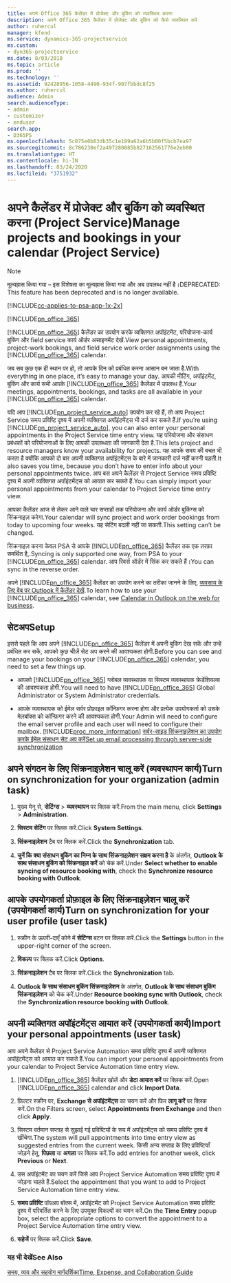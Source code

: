 ```yaml
---
title: अपने Office 365 कैलेंडर में प्रोजेक्ट और बुकिंग को व्यवस्थित करना
description: अपने Office 365 कैलेंडर में प्रोजेक्ट और बुकिंग को कैसे व्यवस्थित करें
author: ruhercul
manager: kfend
ms.service: dynamics-365-projectservice
ms.custom:
- dyn365-projectservice
ms.date: 8/03/2018
ms.topic: article
ms.prod: ''
ms.technology: ''
ms.assetid: 92428956-1058-4490-934f-907fbbdc8f25
ms.author: ruhercul
audience: Admin
search.audienceType:
- admin
- customizer
- enduser
search.app:
- D365PS
ms.openlocfilehash: 5c075e0b63db35c1e189a62a6b5b00f5bcb7ea97
ms.sourcegitcommit: 8c786230ef2a497280885b827162561776e2eb00
ms.translationtype: HT
ms.contentlocale: hi-IN
ms.lasthandoff: 03/24/2020
ms.locfileid: "3751932"
---
```

# <a name="manage-projects-and-bookings-in-your-calendar-project-service"></a><span data-ttu-id="f3254-103">अपने कैलेंडर में प्रोजेक्ट और बुकिंग को व्यवस्थित करना (Project Service)</span><span class="sxs-lookup"><span data-stu-id="f3254-103">Manage projects and bookings in your calendar (Project Service)</span></span>

> [!Note]
> <span data-ttu-id="f3254-104">मूल्यह्रास किया गया – इस विशेषता का मूल्यह्रास किया गया और अब उपलब्ध नहीं है।</span><span class="sxs-lookup"><span data-stu-id="f3254-104">DEPRECATED: This feature has been deprecated and is no longer available.</span></span>

[!INCLUDE[cc-applies-to-psa-app-1x-2x](../includes/cc-applies-to-psa-app-1x-2x.md)]

[!INCLUDE[pn_office_365](../includes/pn-office-365.md)] 

<span data-ttu-id="f3254-105">[!INCLUDE[pn_office_365](../includes/pn-office-365.md)] कैलेंडर का उपयोग करके व्यक्तिगत अपॉइंटमेंट, परियोजना-कार्य बुकिंग और field service कार्य ऑर्डर असाइनमेंट देखें.</span><span class="sxs-lookup"><span data-stu-id="f3254-105">View personal appointments, project-work bookings, and field service work order assignments using the [!INCLUDE[pn_office_365](../includes/pn-office-365.md)] calendar.</span></span>  
  
 <span data-ttu-id="f3254-106">जब सब कुछ एक ही स्थान पर हो, तो आपके दिन को प्रबंधित करना आसान बन जाता है.</span><span class="sxs-lookup"><span data-stu-id="f3254-106">With everything in one place, it’s easy to manage your day.</span></span> <span data-ttu-id="f3254-107">आपकी मीटिंग, अपॉइंटमेंट, बुकिंग और कार्य सभी आपके [!INCLUDE[pn_office_365](../includes/pn-office-365.md)] कैलेंडर में उपलब्ध हैं.</span><span class="sxs-lookup"><span data-stu-id="f3254-107">Your meetings, appointments, bookings, and tasks are all available in your [!INCLUDE[pn_office_365](../includes/pn-office-365.md)] calendar.</span></span>  
  
 <span data-ttu-id="f3254-108">यदि आप [!INCLUDE[pn_project_service_auto](../includes/pn-project-service-auto.md)] उपयोग कर रहे हैं, तो आप Project Service समय प्रविष्टि दृश्य में अपनी व्यक्तिगत अपॉइंटमेंट्स भी दर्ज कर सकते हैं.</span><span class="sxs-lookup"><span data-stu-id="f3254-108">If you’re using [!INCLUDE[pn_project_service_auto](../includes/pn-project-service-auto.md)], you can also enter your personal appointments in the Project Service time entry view.</span></span> <span data-ttu-id="f3254-109">यह परियोजना और संसाधन प्रबंधकों को परियोजनाओं के लिए आपकी उपलब्धता की जानकारी देता है.</span><span class="sxs-lookup"><span data-stu-id="f3254-109">This lets project and resource managers know your availability for projects.</span></span> <span data-ttu-id="f3254-110">यह आपके समय की बचत भी करता है क्योंकि आपको दो बार अपनी व्यक्तिगत अपॉइंटमेंट्स के बारे में जानकारी दर्ज नहीं करनी पड़ती.</span><span class="sxs-lookup"><span data-stu-id="f3254-110">It also saves you time, because you don’t have to enter info about your personal appointments twice.</span></span> <span data-ttu-id="f3254-111">आप बस अपने कैलेंडर से Project Service समय प्रविष्टि दृश्य में अपनी व्यक्तिगत अपॉइंटमेंट्स को आयात कर सकते हैं.</span><span class="sxs-lookup"><span data-stu-id="f3254-111">You can simply import your personal appointments from your calendar to Project Service time entry view.</span></span>  
  
 <span data-ttu-id="f3254-112">आपका कैलेंडर आज से लेकर आने वाले चार सप्ताहों तक परियोजना और कार्य ऑर्डर बुकिंग्स को सिंक्रनाइज़ करेगा.</span><span class="sxs-lookup"><span data-stu-id="f3254-112">Your calendar will sync project and work order bookings from today to upcoming four weeks.</span></span> <span data-ttu-id="f3254-113">यह सेटिंग बदली नहीं जा सकती.</span><span class="sxs-lookup"><span data-stu-id="f3254-113">This setting can’t be changed.</span></span>  
  
 <span data-ttu-id="f3254-114">सिंक्रनाइज़ करना केवल PSA से आपके [!INCLUDE[pn_office_365](../includes/pn-office-365.md)] कैलेंडर तक एक तरफ़ा समर्थित है,.</span><span class="sxs-lookup"><span data-stu-id="f3254-114">Syncing is only supported one way, from PSA to your [!INCLUDE[pn_office_365](../includes/pn-office-365.md)] calendar.</span></span> <span data-ttu-id="f3254-115">आप रिवर्स ऑर्डर में सिंक कर सकते हैं।</span><span class="sxs-lookup"><span data-stu-id="f3254-115">You can sync in the reverse order.</span></span> 
  
 <span data-ttu-id="f3254-116">अपने [!INCLUDE[pn_office_365](../includes/pn-office-365.md)] कैलेंडर का उपयोग करने का तरीका जानने के लिए, [व्‍यवसाय के लिए वेब पर Outlook में कैलेंडर देखें](https://support.office.com/article/Calendar-in-Outlook-on-the-web-for-business-5219c457-d1fe-4c2f-9032-1a816b88e936).</span><span class="sxs-lookup"><span data-stu-id="f3254-116">To learn how to use your [!INCLUDE[pn_office_365](../includes/pn-office-365.md)] calendar, see [Calendar in Outlook on the web for business](https://support.office.com/article/Calendar-in-Outlook-on-the-web-for-business-5219c457-d1fe-4c2f-9032-1a816b88e936).</span></span>  
  
## <a name="setup"></a><span data-ttu-id="f3254-117">सेटअप</span><span class="sxs-lookup"><span data-stu-id="f3254-117">Setup</span></span>  
 <span data-ttu-id="f3254-118">इससे पहले कि आप अपने [!INCLUDE[pn_office_365](../includes/pn-office-365.md)] कैलेंडर में अपनी बुकिंग देख सकें और उन्हें प्रबंधित कर सकें, आपको कुछ चीज़ें सेट अप करने की आवश्यकता होगी.</span><span class="sxs-lookup"><span data-stu-id="f3254-118">Before you can see and manage your bookings on your [!INCLUDE[pn_office_365](../includes/pn-office-365.md)] calendar, you need to set a few things up.</span></span>  
  
- <span data-ttu-id="f3254-119">आपको [!INCLUDE[pn_office_365](../includes/pn-office-365.md)] ग्‍लोबल व्यवस्थापक या सिस्टम व्यवस्थापक क्रेडेंशियल्स की आवश्यकता होगी.</span><span class="sxs-lookup"><span data-stu-id="f3254-119">You will need to have [!INCLUDE[pn_office_365](../includes/pn-office-365.md)] Global Administrator or System Administrator credentials.</span></span>  
  
- <span data-ttu-id="f3254-120">आपके व्यवस्थापक को ईमेल सर्वर प्रोफ़ाइल कॉन्फ़िगर करना होगा और प्रत्येक उपयोगकर्ता को उसके मेलबॉक्स को कॉन्फ़िगर करने की आवश्यकता होगी.</span><span class="sxs-lookup"><span data-stu-id="f3254-120">Your Admin will need to configure the email server profile and each user will need to configure their mailbox.</span></span> [!INCLUDE[proc_more_information](../includes/proc-more-information.md)] <span data-ttu-id="f3254-121">[सर्वर-साइड सिंक्रनाइज़ेशन का उपयोग करके ईमेल संसाधन सेट अप करें](../admin/set-up-server-side-synchronization-of-email-appointments-contacts-and-tasks.md)</span><span class="sxs-lookup"><span data-stu-id="f3254-121">[Set up email processing through server-side synchronization](../admin/set-up-server-side-synchronization-of-email-appointments-contacts-and-tasks.md)</span></span>  
  
## <a name="turn-on-synchronization-for-your-organization-admin-task"></a><span data-ttu-id="f3254-122">अपने संगठन के लिए सिंक्रनाइज़ेशन चालू करें (व्यवस्थापन कार्य)</span><span class="sxs-lookup"><span data-stu-id="f3254-122">Turn on synchronization for your organization (admin task)</span></span>  
  
1.  <span data-ttu-id="f3254-123">मुख्य मेनू से, **सेटिंग्‍स** > **व्यवस्थापन** पर क्लिक करें.</span><span class="sxs-lookup"><span data-stu-id="f3254-123">From the main menu, click **Settings** > **Administration**.</span></span>  
  
2.  <span data-ttu-id="f3254-124">**सिस्टम सेटिंग** पर क्लिक करें.</span><span class="sxs-lookup"><span data-stu-id="f3254-124">Click **System Settings**.</span></span>  
  
3.  <span data-ttu-id="f3254-125">**सिंक्रनाइज़ेशन** टैब पर क्लिक करें.</span><span class="sxs-lookup"><span data-stu-id="f3254-125">Click the **Synchronization** tab.</span></span>  
  
4.  <span data-ttu-id="f3254-126">**चुनें कि क्या संसाधन बुकिंग का निम्न के साथ सिंक्रनाइज़ेशन सक्षम करना है** के अंतर्गत, **Outlook के साथ संसाधन बुकिंग को सिंक्रनाइज़ करें** को चेक करें.</span><span class="sxs-lookup"><span data-stu-id="f3254-126">Under **Select whether to enable syncing of resource booking with**, check the **Synchronize resource booking with Outlook**.</span></span>  
  
## <a name="turn-on-synchronization-for-your-user-profile-user-task"></a><span data-ttu-id="f3254-127">आपके उपयोगकर्ता प्रोफ़ाइल के लिए सिंक्रनाइज़ेशन चालू करें (उपयोगकर्ता कार्य)</span><span class="sxs-lookup"><span data-stu-id="f3254-127">Turn on synchronization for your user profile (user task)</span></span>  
  
1.  <span data-ttu-id="f3254-128">स्क्रीन के ऊपरी-दाएँ कोने में **सेटिंग्स** बटन पर क्लिक करें.</span><span class="sxs-lookup"><span data-stu-id="f3254-128">Click the **Settings** button in the upper-right corner of the screen.</span></span>  
  
2.  <span data-ttu-id="f3254-129">**विकल्प** पर क्लिक करें.</span><span class="sxs-lookup"><span data-stu-id="f3254-129">Click **Options**.</span></span>  
  
3.  <span data-ttu-id="f3254-130">**सिंक्रनाइज़ेशन** टैब पर क्लिक करें.</span><span class="sxs-lookup"><span data-stu-id="f3254-130">Click the **Synchronization** tab.</span></span>  
  
4.  <span data-ttu-id="f3254-131">**Outlook के साथ संसाधन बुकिंग सिंक्रनाइज़ेशन** के अंतर्गत, **Outlook के साथ संसाधन बुकिंग सिंक्रनाइज़ेशन** को चेक करें.</span><span class="sxs-lookup"><span data-stu-id="f3254-131">Under **Resource booking sync with Outlook**, check the **Synchronization resource booking with Outlook**.</span></span>  
  
## <a name="import-your-personal-appointments-user-task"></a><span data-ttu-id="f3254-132">अपनी व्यक्तिगत अपॉइंटमेंट्स आयात करें (उपयोगकर्ता कार्य)</span><span class="sxs-lookup"><span data-stu-id="f3254-132">Import your personal appointments (user task)</span></span>  
 <span data-ttu-id="f3254-133">आप अपने कैलेंडर से Project Service Automation समय प्रविष्टि दृश्य में अपनी व्यक्तिगत अपॉइंटमेंट्स को आयात कर सकते हैं.</span><span class="sxs-lookup"><span data-stu-id="f3254-133">You can import your personal appointments from your calendar to Project Service Automation time entry view.</span></span>  
  
1. <span data-ttu-id="f3254-134">[!INCLUDE[pn_office_365](../includes/pn-office-365.md)] कैलेंडर खोलें और **डेटा आयात करें** पर क्लिक करें.</span><span class="sxs-lookup"><span data-stu-id="f3254-134">Open [!INCLUDE[pn_office_365](../includes/pn-office-365.md)] calendar and click **Import Data**.</span></span>  
  
2. <span data-ttu-id="f3254-135">फ़िल्टर स्क्रीन पर, **Exchange से अपॉइंटमेंट्स** का चयन करें और फिर **लागू करें** पर क्लिक करें.</span><span class="sxs-lookup"><span data-stu-id="f3254-135">On the Filters screen, select **Appointments from Exchange** and then click **Apply**.</span></span>  
  
3. <span data-ttu-id="f3254-136">सिस्टम वर्तमान सप्ताह से सुझाई गई प्रविष्टियों के रूप में अपॉइंटमेंट्स को समय प्रविष्टि दृश्य में खींचेगा.</span><span class="sxs-lookup"><span data-stu-id="f3254-136">The system will pull appointments into time entry view as suggested entries from the current week.</span></span> <span data-ttu-id="f3254-137">किसी अन्य सप्ताह के लिए प्रविष्टियाँ जोड़ने हेतु, **पिछला** या **अगला** पर क्लिक करें.</span><span class="sxs-lookup"><span data-stu-id="f3254-137">To add entries for another week, click **Previous** or **Next**.</span></span>  
  
4. <span data-ttu-id="f3254-138">उस अपॉइंटमेंट का चयन करें जिसे आप Project Service Automation समय प्रविष्टि दृश्य में जोड़ना चाहते हैं.</span><span class="sxs-lookup"><span data-stu-id="f3254-138">Select the appointment that you want to add to Project Service Automation time entry view.</span></span>  
  
5. <span data-ttu-id="f3254-139">**समय प्रविष्टि** पॉपअप बॉक्स में, अपॉइंटमेंट को Project Service Automation समय प्रविष्टि दृश्य में परिवर्तित करने के लिए उपयुक्त विकल्पों का चयन करें.</span><span class="sxs-lookup"><span data-stu-id="f3254-139">On the **Time Entry** popup box, select the appropriate options to convert the appointment to a Project Service Automation time entry view.</span></span>  
  
6. <span data-ttu-id="f3254-140">**सहेजें** पर क्लिक करें.</span><span class="sxs-lookup"><span data-stu-id="f3254-140">Click **Save**.</span></span>  
  
### <a name="see-also"></a><span data-ttu-id="f3254-141">यह भी देखें</span><span class="sxs-lookup"><span data-stu-id="f3254-141">See Also</span></span>  
 [<span data-ttu-id="f3254-142">समय, व्यय और सहयोग मार्गदर्शिका</span><span class="sxs-lookup"><span data-stu-id="f3254-142">Time, Expense, and Collaboration Guide</span></span>](../project-service/time-expense-collaboration-guide.md)

